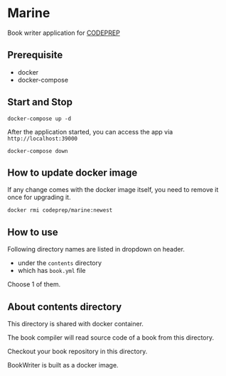 # Marine

Book writer application for [CODEPREP](https://codeprep.jp/)

## Prerequisite

- docker
- docker-compose

## Start and Stop

```
docker-compose up -d
```

After the application started, you can access the app via `http://localhost:39000`

```
docker-compose down
```

## How to update docker image
If any change comes with the docker image itself, you need to remove it once for upgrading it.

```
docker rmi codeprep/marine:newest
```

## How to use
Following directory names are listed in dropdown on header.

- under the `contents` directory
- which has `book.yml` file

Choose 1 of them.

## About contents directory
This directory is shared with docker container.

The book compiler will read source code of a book from this directory.

Checkout your book repository in this directory.

BookWriter is built as a docker image.
